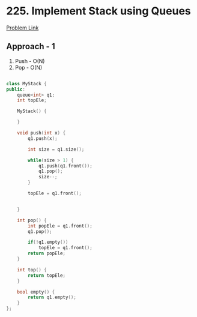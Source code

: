# 225. Implement Stack using Queues

[Problem Link](https://leetcode.com/problems/implement-stack-using-queues/)

## Approach - 1

1. Push - O(N)
2. Pop - O(N)

```c++

class MyStack {
public:
    queue<int> q1;
    int topEle;

    MyStack() {

    }

    void push(int x) {
        q1.push(x);

        int size = q1.size();

        while(size > 1) {
            q1.push(q1.front());
            q1.pop();
            size--;
        }

        topEle = q1.front();


    }

    int pop() {
        int popEle = q1.front();
        q1.pop();

        if(!q1.empty())
            topEle = q1.front();
        return popEle;
    }

    int top() {
        return topEle;
    }

    bool empty() {
        return q1.empty();
    }
};

```
